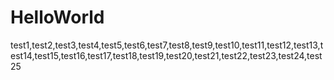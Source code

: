 # HelloWorld

test1,test2,test3,test4,test5,test6,test7,test8,test9,test10,test11,test12,test13,test14,test15,test16,test17,test18,test19,test20,test21,test22,test23,test24,test25
